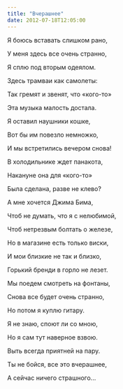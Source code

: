 ```yaml
---
title: "Вчерашнее"
date: 2012-07-18T12:05:00
---
```


Я боюсь вставать слишком рано,

У меня здесь все очень странно,

Я сплю под вторым одеялом.

Здесь трамваи как самолеты:

Так гремят и звенят, что «кого-то»

Эта музыка малость достала.



Я оставил наушники кошке,

Вот бы им повезло немножко,

И мы встретились вечером снова!

В холодильнике ждет панакота,

Накануне она для «кого-то»

Была сделана, разве не клево?



А мне хочется Джима Бима,

Чтоб не думать, что я с нелюбимой,

Чтоб нетрезвым болтать о железе,

Но в магазине есть только виски,

И мои близкие не так и близко,

Горький бренди в горло не лезет.



Мы поедем смотреть на фонтаны,

Снова все будет очень странно,

Но потом я куплю гитару.

Я не знаю, споют ли со мною,

Но я сам тут наверное взвою.

Выть всегда приятней на пару.









Ты не бойся, все это вчерашнее,

А сейчас ничего страшного...
